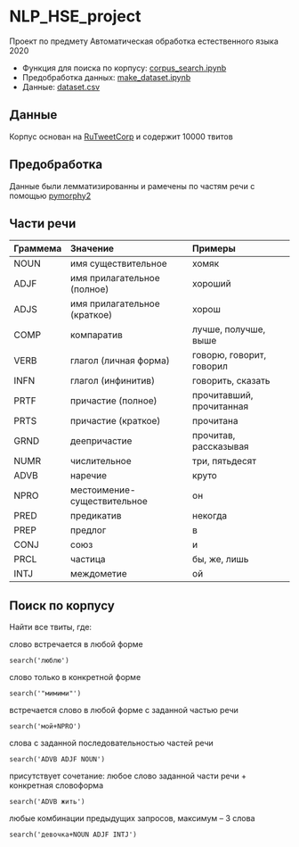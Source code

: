 # NLP_HSE_project
Проект по предмету Автоматическая обработка естественного языка 2020

* Функция для поиска по корпусу: [corpus_search.ipynb](https://github.com/Kostrykina18/NLP_HSE_project/blob/main/corpus_search.ipynb)
* Предобработка данных: [make_dataset.ipynb](https://github.com/Kostrykina18/NLP_HSE_project/blob/main/make_dataset.ipynb)
* Данные: [dataset.csv](https://github.com/Kostrykina18/NLP_HSE_project/blob/main/dataset.csv)

## Данные
Корпус основан на [RuTweetCorp](https://study.mokoron.com/) и содержит 10000 твитов
## Предобработка
Данные были лемматизированны и рамечены по частям речи с помощью [pymorphy2](https://github.com/kmike/pymorphy2/tree/92d546f042ff14601376d3646242908d5ab786c1)
## **Части речи**

| Граммема  | Значение  | Примеры |
|:------------- |:---------------| :-------------|
| NOUN	| имя существительное |	хомяк
| ADJF	|имя прилагательное (полное)	|хороший
| ADJS	|имя прилагательное (краткое)	|хорош
| COMP	|компаратив	|лучше, получше, выше
| VERB	|глагол (личная форма)	|говорю, говорит, говорил
| INFN	|глагол (инфинитив)	|говорить, сказать
| PRTF	|причастие (полное)	|прочитавший, прочитанная
| PRTS	|причастие (краткое)	|прочитана
| GRND	|деепричастие	|прочитав, рассказывая
| NUMR	|числительное	|три, пятьдесят
| ADVB	|наречие	|круто
| NPRO	|местоимение-существительное	|он
| PRED	|предикатив |	некогда
| PREP	|предлог	|в
| CONJ	|союз|	и
| PRCL	|частица	|бы, же, лишь
| INTJ	|междометие	|ой

## **Поиск по корпусу**

Найти все твиты, где:

слово встречается в любой форме
```
search('люблю')
```
слово только в конкретной форме
```
search('"мимими"')
```
встречается слово в любой форме с заданной частью речи
```
search('мой+NPRO')
```
слова с заданной последовательностью частей речи
```
search('ADVB ADJF NOUN')
```
присутствует сочетание: любое слово заданной части речи + конкретная словоформа
```
search('ADVB жить')
```
любые комбинации предыдущих запросов, максимум – 3 слова
```
search('девочка+NOUN ADJF INTJ')
```
